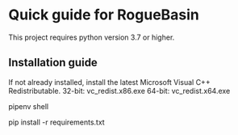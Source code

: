 # Quick guide for RogueBasin

This project requires python version 3.7 or higher.

## Installation guide

If not already installed, install the latest Microsoft Visual C++ Redistributable.
32-bit: vc_redist.x86.exe
64-bit: vc_redist.x64.exe

pipenv shell

pip install -r requirements.txt
